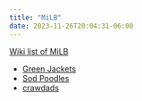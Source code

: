 ```yaml
---
title: "MiLB"
date: 2023-11-26T20:04:31-06:00
---
```


[Wiki list of MiLB](https://en.wikipedia.org/wiki/Minor_League_Baseball)
- [Green Jackets](https://greenjackets.milbstore.com/collections/all-caps)
- [Sod Poodles](https://sodpoodles.milbstore.com/collections/all-caps)
- [crawdads](https://crawdads.milbstore.com/collections/marvels-defenders-of-the-diamond/products/hickory-crawdads-marvels-defenders-of-the-diamond-new-era-59fifty-fitted-cap?variant=42231677092011)